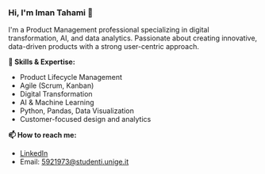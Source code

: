 ### Hi, I'm Iman Tahami 👋

I'm a Product Management professional specializing in digital transformation, AI, and data analytics. Passionate about creating innovative, data-driven products with a strong user-centric approach.

**🔧 Skills & Expertise:**
- Product Lifecycle Management
- Agile (Scrum, Kanban)
- Digital Transformation
- AI & Machine Learning
- Python, Pandas, Data Visualization
- Customer-focused design and analytics

**📫 How to reach me:**
- [LinkedIn](https://www.linkedin.com/in/itahami)
- Email: 5921973@studenti.unige.it
